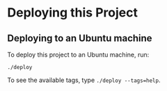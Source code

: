 # Deploying this Project

## Deploying to an Ubuntu machine

To deploy this project to an Ubuntu machine, run:

    ./deploy

To see the available tags, type `./deploy --tags=help`.
